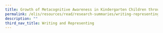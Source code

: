 ```yaml
---
title: Growth of Metacognitive Awareness in Kindergarten Children through Writing
permalink: /elis/resources/read/research-summaries/writing-representing/metacognitive-awareness-in-kindergarten/
description: ""
third_nav_title: Writing and Representing
---
```

